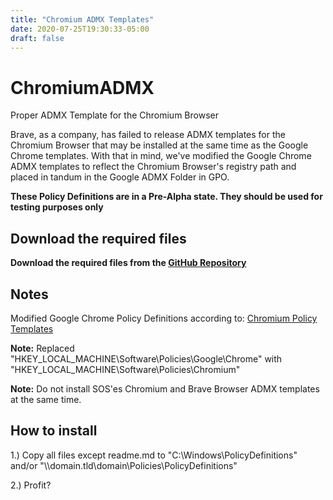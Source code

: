 ```yaml
---
title: "Chromium ADMX Templates"
date: 2020-07-25T19:30:33-05:00
draft: false
---
```


# ChromiumADMX
Proper ADMX Template for the Chromium Browser

Brave, as a company, has failed to release ADMX templates for the Chromium Browser that may be installed at the same time as the Google Chrome templates.
With that in mind, we've modified the Google Chrome ADMX templates to reflect the Chromium Browser's registry path and placed in tandum in the Google ADMX Folder in GPO.

**These Policy Definitions are in a Pre-Alpha state. They should be used for testing purposes only**

## Download the required files

**Download the required files from the [GitHub Repository](https://github.com/simeononsecurity/ChromiumADMX)**

## Notes

Modified Google Chrome Policy Definitions according to:
[Chromium Policy Templates](https://www.chromium.org/administrators/policy-templates)

**Note:** Replaced "HKEY_LOCAL_MACHINE\Software\Policies\Google\Chrome" with "HKEY_LOCAL_MACHINE\Software\Policies\Chromium\"

**Note:** Do not install SOS'es Chromium and Brave Browser ADMX templates at the same time.

## How to install

1.) Copy all files except readme.md to "C:\Windows\PolicyDefinitions" and/or "\\\domain.tld\domain\Policies\PolicyDefinitions"

2.) Profit?




